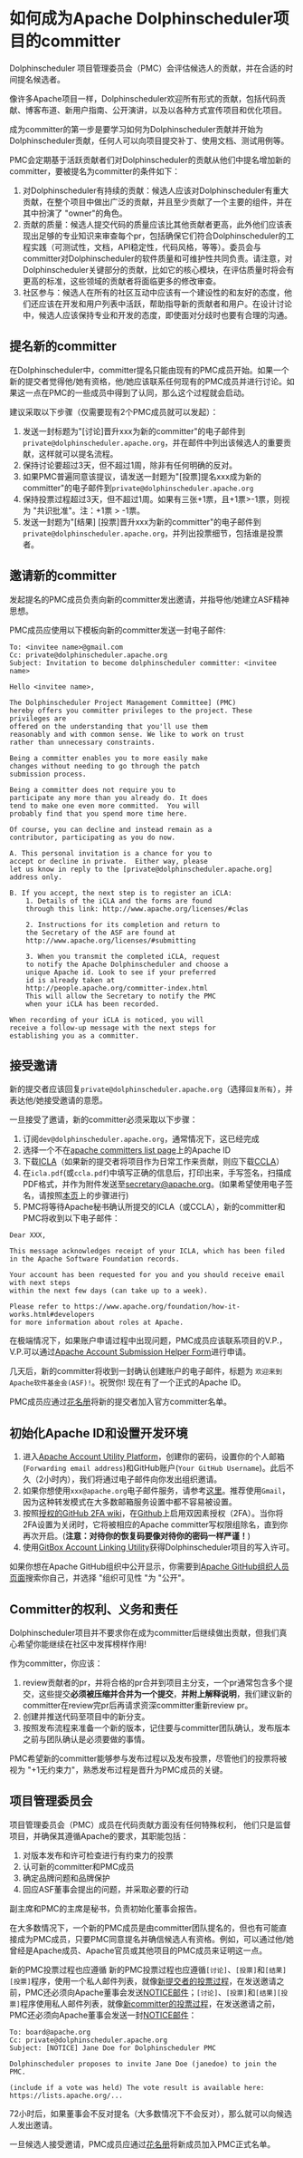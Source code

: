 # 如何成为Apache Dolphinscheduler项目的committer

Dolphinscheduler 项目管理委员会（PMC）会评估候选人的贡献，并在合适的时间提名候选者。

像许多Apache项目一样，Dolphinscheduler欢迎所有形式的贡献，包括代码贡献、博客布道、新用户指南、公开演讲，以及以各种方式宣传项目和优化项目。

成为committer的第一步是要学习如何为Dolphinscheduler贡献并开始为Dolphinscheduler贡献，任何人可以向项目提交补丁、使用文档、测试用例等。

PMC会定期基于活跃贡献者们对Dolphinscheduler的贡献从他们中提名增加新的committer，要被提名为committer的条件如下：

1. 对Dolphinscheduler有持续的贡献：候选人应该对Dolphinscheduler有重大贡献，在整个项目中做出广泛的贡献，并且至少贡献了一个主要的组件，并在其中扮演了 "owner"的角色。
2. 贡献的质量：候选人提交代码的质量应该比其他贡献者更高，此外他们应该表现出足够的专业知识来审查每个pr，包括确保它们符合Dolphinscheduler的工程实践（可测试性，文档，API稳定性，代码风格，等等）。委员会与committer对Dolphinscheduler的软件质量和可维护性共同负责。请注意，对Dolphinscheduler关键部分的贡献，比如它的核心模块，在评估质量时将会有更高的标准，这些领域的贡献者将面临更多的修改审查。
3. 社区参与：候选人在所有的社区互动中应该有一个建设性的和友好的态度，他们还应该在开发和用户列表中活跃，帮助指导新的贡献者和用户。在设计讨论中，候选人应该保持专业和开发的态度，即使面对分歧时也要有合理的沟通。

## 提名新的committer

在Dolphinscheduler中，committer提名只能由现有的PMC成员开始。如果一个新的提交者觉得他/她有资格，他/她应该联系任何现有的PMC成员并进行讨论。如果这一点在PMC的一些成员中得到了认同，那么这个过程就会启动。

建议采取以下步骤（仅需要现有2个PMC成员就可以发起）：
1. 发送一封标题为"[讨论]晋升xxx为新的committer"的电子邮件到`private@dolphinscheduler.apache.org`，并在邮件中列出该候选人的重要贡献，这样就可以提名流程。
2. 保持讨论要超过3天，但不超过1周，除非有任何明确的反对。
3. 如果PMC普遍同意该提议，请发送一封题为"[投票]提名xxx成为新的committer"的电子邮件到`private@dolphinscheduler.apache.org`
4. 保持投票过程超过3天，但不超过1周。如果有三张+1票，且+1票>-1票，则视为 "共识批准"。注：+1票 > -1票。
5. 发送一封题为"[结果] [投票]晋升xxx为新的committer"的电子邮件到`private@dolphinscheduler.apache.org`，并列出投票细节，包括谁是投票者。

## 邀请新的committer

发起提名的PMC成员负责向新的committer发出邀请，并指导他/她建立ASF精神思想。

PMC成员应使用以下模板向新的committer发送一封电子邮件:
```
To: <invitee name>@gmail.com
Cc: private@dolphinscheduler.apache.org
Subject: Invitation to become dolphinscheduler committer: <invitee name>

Hello <invitee name>,

The Dolphinscheduler Project Management Committee] (PMC) 
hereby offers you committer privileges to the project. These privileges are
offered on the understanding that you'll use them
reasonably and with common sense. We like to work on trust
rather than unnecessary constraints.

Being a committer enables you to more easily make 
changes without needing to go through the patch 
submission process. 

Being a committer does not require you to 
participate any more than you already do. It does 
tend to make one even more committed.  You will 
probably find that you spend more time here.

Of course, you can decline and instead remain as a 
contributor, participating as you do now.

A. This personal invitation is a chance for you to 
accept or decline in private.  Either way, please 
let us know in reply to the [private@dolphinscheduler.apache.org] 
address only.

B. If you accept, the next step is to register an iCLA:
    1. Details of the iCLA and the forms are found 
    through this link: http://www.apache.org/licenses/#clas

    2. Instructions for its completion and return to 
    the Secretary of the ASF are found at
    http://www.apache.org/licenses/#submitting

    3. When you transmit the completed iCLA, request 
    to notify the Apache Dolphinscheduler and choose a 
    unique Apache id. Look to see if your preferred 
    id is already taken at 
    http://people.apache.org/committer-index.html     
    This will allow the Secretary to notify the PMC 
    when your iCLA has been recorded.

When recording of your iCLA is noticed, you will 
receive a follow-up message with the next steps for 
establishing you as a committer.
```

## 接受邀请

新的提交者应该回复`private@dolphinscheduler.apache.org`（选择`回复所有`），并表达他/她接受邀请的意愿。

一旦接受了邀请，新的committer必须采取以下步骤：
1. 订阅`dev@dolphinscheduler.apache.org`，通常情况下，这已经完成
2. 选择一个不在[apache committers list page](http://people.apache.org/committer-index.html)上的Apache ID
3. 下载[ICLA](https://www.apache.org/licenses/icla.pdf)（如果新的提交者将项目作为日常工作来贡献，则应下载[CCLA](http://www.apache.org/licenses/cla-corporate.pdf)）
4. 在`icla.pdf`(或`ccla.pdf`)中填写正确的信息后，打印出来，手写签名，扫描成PDF格式，并作为附件发送至[secretary@apache.org](mailto:secretary@apache.org)。(如果希望使用电子签名，请按照[本页](http://www.apache.org/licenses/contributor-agreements.html#submitting)上的步骤进行)
5. PMC将等待Apache秘书确认所提交的ICLA（或CCLA），新的committer和PMC将收到以下电子邮件：

```
Dear XXX,

This message acknowledges receipt of your ICLA, which has been filed in the Apache Software Foundation records.

Your account has been requested for you and you should receive email with next steps
within the next few days (can take up to a week).

Please refer to https://www.apache.org/foundation/how-it-works.html#developers
for more information about roles at Apache.
```

在极端情况下，如果账户申请过程中出现问题，PMC成员应该联系项目的V.P.，V.P.可以通过[Apache Account Submission Helper Form](https://whimsy.apache.org/officers/acreq)进行申请。

几天后，新的committer将收到一封确认创建账户的电子邮件，标题为 `欢迎来到Apache软件基金会(ASF)!`。祝贺你! 现在有了一个正式的Apache ID。

PMC成员应通过[花名册](https://whimsy.apache.org/roster/pmc/dolphinscheduler)将新的提交者加入官方committer名单。

## 初始化Apache ID和设置开发环境

1. 进入[Apache Account Utility Platform](https://id.apache.org/)，创建你的密码，设置你的个人邮箱(`Forwarding email address`)和GitHub账户(`Your GitHub Username`)。此后不久（2小时内），我们将通过电子邮件向你发出组织邀请。
2. 如果你想使用`xxx@apache.org`电子邮件服务，请参考[这里](https://infra.apache.org/committer-email.html)。推荐使用`Gmail`，因为这种转发模式在大多数邮箱服务设置中都不容易被设置。
3. 按照[授权的GitHub 2FA wiki](https://help.github.com/articles/configuring-two-factor-authentication-via-a-totp-mobile-app/)，在[Github](http://github.com/)上启用双因素授权（2FA）。当你将2FA设置为关闭时，它将被相应的Apache committer写权限组除名，直到你再次开启。(**注意：对待你的恢复码要像对待你的密码一样严谨！**)
4. 使用[GitBox Account Linking Utility](https://gitbox.apache.org/setup/)获得Dolphinscheduler项目的写入许可。

如果你想在Apache GitHub组织中公开显示，你需要到[Apache GitHub组织人员页面](https://github.com/orgs/apache/people)搜索你自己，并选择 "组织可见性 "为 "公开"。

## Committer的权利、义务和责任

Dolphinscheduler项目并不要求你在成为committer后继续做出贡献，但我们真心希望你能继续在社区中发挥榜样作用!

作为committer，你应该：
1. review贡献者的pr，并将合格的pr合并到项目主分支，一个pr通常包含多个提交，这些提交**必须被压缩并合并为一个提交**，**并附上解释说明**，我们建议新的committer在review完pr后再请求资深committer重新review pr。
2. 创建并推送代码至项目中的新分支。
3. 按照发布流程来准备一个新的版本，记住要与committer团队确认，发布版本之前与团队确认是必须要做的事情。

PMC希望新的committer能够参与发布过程以及发布投票，尽管他们的投票将被视为 "+1无约束力"，熟悉发布过程是晋升为PMC成员的关键。

## 项目管理委员会

项目管理委员会（PMC）成员在代码贡献方面没有任何特殊权利，
他们只是监督项目，并确保其遵循Apache的要求，其职能包括：

1. 对版本发布和许可检查进行有约束力的投票
2. 认可新的committer和PMC成员
3. 确定品牌问题和品牌保护
4. 回应ASF董事会提出的问题，并采取必要的行动

副主席和PMC的主席是秘书，负责初始化董事会报告。

在大多数情况下，一个新的PMC成员是由committer团队提名的，但也有可能直接成为PMC成员，只要PMC同意提名并确信候选人有资格。例如，可以通过他/她曾经是Apache成员、Apache官员或其他项目的PMC成员来证明这一点。

新的PMC投票过程也应遵循 新的PMC投票过程也应遵循`[讨论]`、`[投票]`和`[结果][投票]`程序，使用一个私人邮件列表，就像[新提交者的投票过程](#提名新的committer)，在发送邀请之前，PMC还必须向Apache董事会发送[NOTICE邮件](http://www.apache.org/dev/PMC.html#newPMC)；`[讨论]`、`[投票]`和`[结果][投票]`程序使用私人邮件列表，就像[新committer的投票过程](#提名新的committer)，在发送邀请之前，PMC还必须向Apache董事会发送一封[NOTICE邮件](http://www.apache.org/dev/PMC.html#newPMC)：

```
To: board@apache.org
Cc: private@dolphinscheduler.apache.org
Subject: [NOTICE] Jane Doe for Dolphinscheduler PMC

Dolphinscheduler proposes to invite Jane Doe (janedoe) to join the PMC.

(include if a vote was held) The vote result is available here: https://lists.apache.org/...
```

72小时后，如果董事会不反对提名（大多数情况下不会反对），那么就可以向候选人发出邀请。

一旦候选人接受邀请，PMC成员应通过[花名册](https://whimsy.apache.org/roster/pmc/dolphinscheduler)将新成员加入PMC正式名单。

